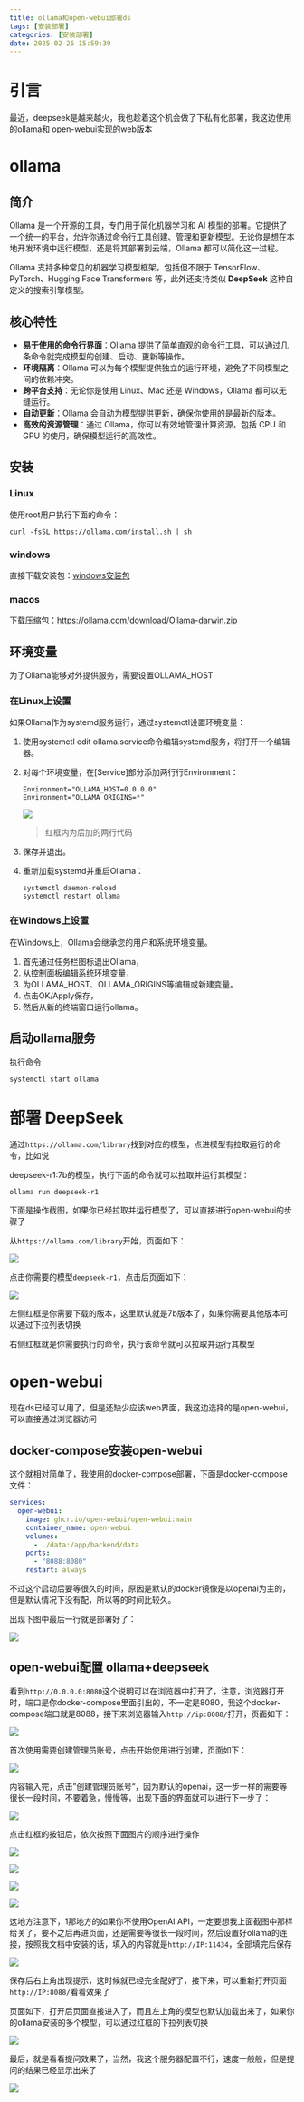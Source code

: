 ```yaml
---
title: ollama和open-webui部署ds
tags: [安装部署]
categories: [安装部署]
date: 2025-02-26 15:59:39
---
```


# 引言

最近，deepseek是越来越火，我也趁着这个机会做了下私有化部署，我这边使用的ollama和  open-webui实现的web版本

# ollama

## 简介

Ollama 是一个开源的工具，专门用于简化机器学习和 AI 模型的部署。它提供了一个统一的平台，允许你通过命令行工具创建、管理和更新模型。无论你是想在本地开发环境中运行模型，还是将其部署到云端，Ollama 都可以简化这一过程。

Ollama 支持多种常见的机器学习模型框架，包括但不限于 TensorFlow、PyTorch、Hugging Face Transformers 等，此外还支持类似 **DeepSeek** 这种自定义的搜索引擎模型。

## 核心特性

- **易于使用的命令行界面**：Ollama 提供了简单直观的命令行工具，可以通过几条命令就完成模型的创建、启动、更新等操作。
- **环境隔离**：Ollama 可以为每个模型提供独立的运行环境，避免了不同模型之间的依赖冲突。
- **跨平台支持**：无论你是使用 Linux、Mac 还是 Windows，Ollama 都可以无缝运行。
- **自动更新**：Ollama 会自动为模型提供更新，确保你使用的是最新的版本。
- **高效的资源管理**：通过 Ollama，你可以有效地管理计算资源，包括 CPU 和 GPU 的使用，确保模型运行的高效性。

## 安装

### Linux

使用root用户执行下面的命令：

```shell
curl -fsSL https://ollama.com/install.sh | sh
```

### windows

直接下载安装包：[windows安装包](https://ollama.com/download/OllamaSetup.exehttps://ollama.com/download/OllamaSetup.exe)

### macos

下载压缩包：https://ollama.com/download/Ollama-darwin.zip

## 环境变量

为了Ollama能够对外提供服务，需要设置OLLAMA_HOST

### 在Linux上设置

如果Ollama作为systemd服务运行，通过systemctl设置环境变量：

1. 使用systemctl edit ollama.service命令编辑systemd服务，将打开一个编辑器。

2. 对每个环境变量，在[Service]部分添加两行行Environment：
   
   ```
   Environment="OLLAMA_HOST=0.0.0.0"
   Environment="OLLAMA_ORIGINS=*"
   ```
   
   ![](https://img.huangge1199.cn/blog/ollamahe-open-webuibu-shu-ds/2025-02-27-09-20-06-image.png)
   
   > 红框内为后加的两行代码

3. 保存并退出。

4. 重新加载systemd并重启Ollama：
   
   ```
   systemctl daemon-reload
   systemctl restart ollama
   ```

### 在Windows上设置

在Windows上，Ollama会继承您的用户和系统环境变量。

1. 首先通过任务栏图标退出Ollama，
2. 从控制面板编辑系统环境变量，
3. 为OLLAMA_HOST、OLLAMA_ORIGINS等编辑或新建变量。
4. 点击OK/Apply保存，
5. 然后从新的终端窗口运行ollama。

## 启动ollama服务

执行命令

```shell
systemctl start ollama
```

# 部署 DeepSeek

通过`https://ollama.com/library`找到对应的模型，点进模型有拉取运行的命令，比如说

deepseek-r1:7b的模型，执行下面的命令就可以拉取并运行其模型：

```shell
ollama run deepseek-r1
```

下面是操作截图，如果你已经拉取并运行模型了，可以直接进行open-webui的步骤了

从`https://ollama.com/library`开始，页面如下：

![](https://img.huangge1199.cn/blog/ollamahe-open-webuibu-shu-ds/2025-02-27-09-06-12-image.png)

点击你需要的模型`deepseek-r1`，点击后页面如下：

![](https://img.huangge1199.cn/blog/ollamahe-open-webuibu-shu-ds/2025-02-27-09-09-27-image.png)

左侧红框是你需要下载的版本，这里默认就是7b版本了，如果你需要其他版本可以通过下拉列表切换

右侧红框就是你需要执行的命令，执行该命令就可以拉取并运行其模型

# open-webui

现在ds已经可以用了，但是还缺少应该web界面，我这边选择的是open-webui，可以直接通过浏览器访问

## docker-compose安装open-webui

这个就相对简单了，我使用的docker-compose部署，下面是docker-compose文件：

```yaml
services:
  open-webui:
    image: ghcr.io/open-webui/open-webui:main
    container_name: open-webui
    volumes:
      - ./data:/app/backend/data
    ports:
      - "8088:8080"
    restart: always
```

不过这个启动后要等很久的时间，原因是默认的docker镜像是以openai为主的，但是默认情况下没有配，所以等的时间比较久。

出现下图中最后一行就是部署好了：

![](https://img.huangge1199.cn/blog/ollamahe-open-webuibu-shu-ds/2025-02-27-09-22-32-image.png)

## open-webui配置 ollama+deepseek

看到`http://0.0.0.0:8080`这个说明可以在浏览器中打开了，注意，浏览器打开时，端口是你docker-compose里面引出的，不一定是8080，我这个docker-compose端口就是8088，接下来浏览器输入`http://ip:8088/`打开，页面如下：

![](https://img.huangge1199.cn/blog/ollamahe-open-webuibu-shu-ds/2025-02-27-09-25-59-image.png)

首次使用需要创建管理员账号，点击开始使用进行创建，页面如下：

![](https://img.huangge1199.cn/blog/ollamahe-open-webuibu-shu-ds/2025-02-27-09-27-16-image.png)

内容输入完，点击”创建管理员账号“，因为默认的openai，这一步一样的需要等很长一段时间，不要着急，慢慢等，出现下面的界面就可以进行下一步了：

![](https://img.huangge1199.cn/blog/ollamahe-open-webuibu-shu-ds/2025-02-27-09-33-15-image.png)

点击红框的按钮后，依次按照下面图片的顺序进行操作

![](https://img.huangge1199.cn/blog/ollamahe-open-webuibu-shu-ds/2025-02-27-09-34-16-image.png)

![](https://img.huangge1199.cn/blog/ollamahe-open-webuibu-shu-ds/2025-02-27-09-37-12-image.png)

![](https://img.huangge1199.cn/blog/ollamahe-open-webuibu-shu-ds/2025-02-27-09-37-37-image.png)

![](https://img.huangge1199.cn/blog/ollamahe-open-webuibu-shu-ds/2025-02-27-09-46-11-image.png)

这地方注意下，1那地方的如果你不使用OpenAI API，一定要想我上面截图中那样给关了，要不之后再进页面，还是需要等很长一段时间，然后设置好ollama的连接，按照我文档中安装的话，填入的内容就是`http://IP:11434`，全部填完后保存

![](https://img.huangge1199.cn/blog/ollamahe-open-webuibu-shu-ds/2025-02-27-09-49-03-image.png)

保存后右上角出现提示，这时候就已经完全配好了，接下来，可以重新打开页面`http://IP:8088/`看看效果了

页面如下，打开后页面直接进入了，而且左上角的模型也默认加载出来了，如果你的ollama安装的多个模型，可以通过红框的下拉列表切换

![](https://img.huangge1199.cn/blog/ollamahe-open-webuibu-shu-ds/2025-02-27-09-50-44-image.png)

最后，就是看看提问效果了，当然，我这个服务器配置不行，速度一般般，但是提问的结果已经显示出来了

![](https://img.huangge1199.cn/blog/ollamahe-open-webuibu-shu-ds/2025-02-27-10-34-25-image.png)
